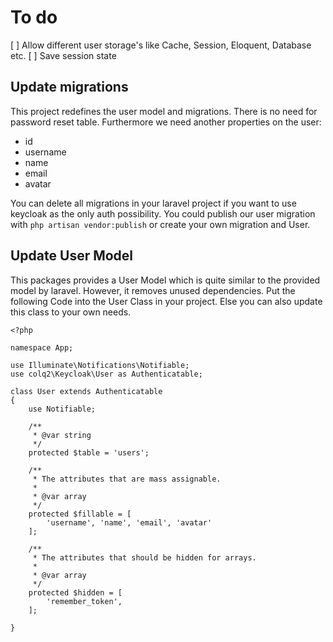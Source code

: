 

# To do
[ ] Allow different user storage's like Cache, Session, Eloquent, Database etc.
[ ] Save session state

## Update migrations
This project redefines the user model and migrations. There is no need for password reset table. Furthermore we need another properties on the user:
* id
* username
* name
* email
* avatar

You can delete all migrations in your laravel project if you want to use keycloak as the only auth possibility.
You could publish our user migration with
``php artisan vendor:publish``
or create your own migration and User.

## Update User Model
This packages provides a User Model which is quite similar to the provided model by laravel. However, it removes unused dependencies.
Put the following Code into the User Class in your project.
Else you can also update this class to your own needs.

```
<?php

namespace App;

use Illuminate\Notifications\Notifiable;
use colq2\Keycloak\User as Authenticatable;

class User extends Authenticatable
{
    use Notifiable;

 	/**
     * @var string 
     */
    protected $table = 'users';

    /**
     * The attributes that are mass assignable.
     *
     * @var array
     */
    protected $fillable = [
        'username', 'name', 'email', 'avatar'
    ];

    /**
     * The attributes that should be hidden for arrays.
     *
     * @var array
     */
    protected $hidden = [
        'remember_token',
    ];

}

```